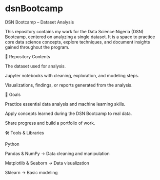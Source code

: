 # dsnBootcamp
DSN Bootcamp – Dataset Analysis

This repository contains my work for the Data Science Nigeria (DSN) Bootcamp, centered on analyzing a single dataset. It is a space to practice core data science concepts, explore techniques, and document insights gained throughout the program.

📂 Repository Contents 

The dataset used for analysis.

Jupyter notebooks with cleaning, exploration, and modeling steps.

Visualizations, findings, or reports generated from the analysis.

🎯 Goals 
 
Practice essential data analysis and machine learning skills.

Apply concepts learned during the DSN Bootcamp to real data.

Share progress and build a portfolio of work.

🛠️ Tools & Libraries 

Python

Pandas & NumPy → Data cleaning and manipulation

Matplotlib & Seaborn → Data visualization

Sklearn → Basic modeling
